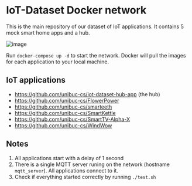 IoT-Dataset Docker network
===
This is the main repository of our dataset of IoT applications. It contains 5 mock smart home apps and a hub. 

![image](https://user-images.githubusercontent.com/10727813/140134084-657e0e02-774b-4fbe-8cf5-a9d9e5e856aa.png)

Run `docker-compose up -d` to start the network. Docker will pull the images for each application to your local machine.

## IoT applications
* https://github.com/unibuc-cs/iot-dataset-hub-app (the hub)
* https://github.com/unibuc-cs/FlowerPower
* https://github.com/unibuc-cs/smarteeth
* https://github.com/unibuc-cs/SmartKettle
* https://github.com/unibuc-cs/SmartTV-Alpha-X
* https://github.com/unibuc-cs/WindWow

## Notes
1. All applications start with a delay of 1 second
2. There is a single MQTT server runing on the network (hostname `mqtt_server`). All applications connect to it.
3. Check if everything started correctly by running `./test.sh`
